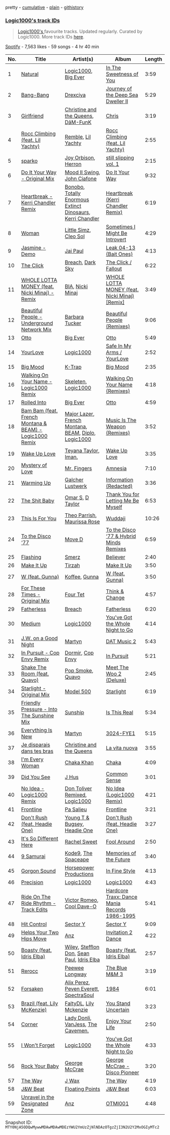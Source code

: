 pretty - [cumulative](/playlists/cumulative/37i9dQZF1DWWbEGrb2ydWx.md) - [plain](/playlists/plain/37i9dQZF1DWWbEGrb2ydWx) - [githistory](https://github.githistory.xyz/mackorone/spotify-playlist-archive/blob/main/playlists/plain/37i9dQZF1DWWbEGrb2ydWx)

### [Logic1000's track IDs](https://open.spotify.com/playlist/37i9dQZF1DWWbEGrb2ydWx)

> <a href="spotify:artist:2EFsfh1zewsSWhDINv7j1I">Logic1000's </a> favourite tracks\.  Updated regularly\. Curated by Logic1000\. More track IDs <a href="spotify:genre:track\_id">here</a>.

[Spotify](https://open.spotify.com/user/spotify) - 7,563 likes - 59 songs - 4 hr 40 min

| No. | Title | Artist(s) | Album | Length |
|---|---|---|---|---|
| 1 | [Natural](https://open.spotify.com/track/0kGkvqy8ne40PwxNWZ01XL) | [Logic1000](https://open.spotify.com/artist/2EFsfh1zewsSWhDINv7j1I), [Big Ever](https://open.spotify.com/artist/6S6PrVKF41V5qJxz4fZB56) | [In The Sweetness of You](https://open.spotify.com/album/2WhtBcrSznou12dcd4YPnq) | 3:59 |
| 2 | [Bang\-Bang](https://open.spotify.com/track/7887Ib2JqOToK0H7Vbj9U7) | [Drexciya](https://open.spotify.com/artist/3KcV1kKG7Y0Gq7xPAGVjkZ) | [Journey of the Deep Sea Dweller II](https://open.spotify.com/album/7667PPz2YOHSlwc6cNgTQr) | 5:29 |
| 3 | [Girlfriend](https://open.spotify.com/track/3dWRcazAn4jN75zh3VKyI6) | [Christine and the Queens](https://open.spotify.com/artist/04vj3iPUiVh5melWr0w3xT), [DāM\-FunK](https://open.spotify.com/artist/1AEcpjnSCmm53IBZQo3g9z) | [Chris](https://open.spotify.com/album/08LcAgUEeFV4tM3WPPpbYh) | 3:19 |
| 4 | [Rocc Climbing \(feat\. Lil Yachty\)](https://open.spotify.com/track/5bBzkJE9BqYTL27webAUCw) | [Remble](https://open.spotify.com/artist/65s98MYZ4xFpgKlUYS5XKw), [Lil Yachty](https://open.spotify.com/artist/6icQOAFXDZKsumw3YXyusw) | [Rocc Climbing \(feat\. Lil Yachty\)](https://open.spotify.com/album/6MJPvYn6Xw3PIwUMyNXpS7) | 2:55 |
| 5 | [sparko](https://open.spotify.com/track/6SqxjFzb0cvtWyEE3elRj3) | [Joy Orbison](https://open.spotify.com/artist/0aIpJqqTLf683ojWREc5lg), [Herron](https://open.spotify.com/artist/1bpUoSimXPBJ4ynN4mDOeh) | [still slipping vol\. 1](https://open.spotify.com/album/5atrOg1aO4d5KEcYo4UBIA) | 2:15 |
| 6 | [Do It Your Way \- Original Mix](https://open.spotify.com/track/6bxeekI9n4mFVw4GoeQZMa) | [Mood II Swing](https://open.spotify.com/artist/1ioarahrQVnmKor7JmN5Av), [John Ciafone](https://open.spotify.com/artist/3vESvN8vGnaIif4ZDOcxVC) | [Do It Your Way](https://open.spotify.com/album/2GeAr9D1kztZrxjuLfyYKv) | 9:32 |
| 7 | [Heartbreak \- Kerri Chandler Remix](https://open.spotify.com/track/6UpWBI1nTv9PnqnGKuzIuT) | [Bonobo](https://open.spotify.com/artist/0cmWgDlu9CwTgxPhf403hb), [Totally Enormous Extinct Dinosaurs](https://open.spotify.com/artist/0g3NiCRhEv7M4SEDMrpItN), [Kerri Chandler](https://open.spotify.com/artist/7nqpEU6DCHkNtK1bYsyS3W) | [Heartbreak \(Kerri Chandler Remix\)](https://open.spotify.com/album/6gxKfyBsjJVL2GdH2YBajb) | 6:19 |
| 8 | [Woman](https://open.spotify.com/track/60GM1mA58L7SYD1bLQXBho) | [Little Simz](https://open.spotify.com/artist/6eXZu6O7nAUA5z6vLV8NKI), [Cleo Sol](https://open.spotify.com/artist/3ETLPQkcEd7z4k3IbZmXMq) | [Sometimes I Might Be Introvert](https://open.spotify.com/album/4nOym5RKE8Opauf3rMxPAW) | 4:29 |
| 9 | [Jasmine \- Demo](https://open.spotify.com/track/44LAHDPaM5dvkmmD5w1W84) | [Jai Paul](https://open.spotify.com/artist/53wZLCnhshZKDRs3uopFBc) | [Leak 04\-13 \(Bait Ones\)](https://open.spotify.com/album/4bCsLPQuCdQQBQOLs5MuNr) | 4:13 |
| 10 | [The Click](https://open.spotify.com/track/5exQy7sHiO0vdOXBUthIMr) | [Breach](https://open.spotify.com/artist/2MMkuQE0f6CDaamJdWXaCC), [Dark Sky](https://open.spotify.com/artist/1qo9Fb4nYgez0Hpfi2RuiV) | [The Click / Fallout](https://open.spotify.com/album/6ifRXj7GTmeghO5Bdf7mZ2) | 6:22 |
| 11 | [WHOLE LOTTA MONEY \(feat\. Nicki Minaj\) \- Remix](https://open.spotify.com/track/67G6iaOw8DZqp1z8STR89R) | [BIA](https://open.spotify.com/artist/6veh5zbFpm31XsPdjBgPER), [Nicki Minaj](https://open.spotify.com/artist/0hCNtLu0JehylgoiP8L4Gh) | [WHOLE LOTTA MONEY \(feat\. Nicki Minaj\) \[Remix\]](https://open.spotify.com/album/7swo0lVREzeFmLpCTKAkzs) | 3:49 |
| 12 | [Beautiful People \- Underground Network Mix](https://open.spotify.com/track/6WnWvRVzXJWEHxkhDKmt8u) | [Barbara Tucker](https://open.spotify.com/artist/6txh5tFMJyxSwT0iE7wX2w) | [Beautiful People \(Remixes\)](https://open.spotify.com/album/4FjqVqy1KwVl5VinivSgKN) | 9:06 |
| 13 | [Otto](https://open.spotify.com/track/0w5frpmwoOzNokavFK59TX) | [Big Ever](https://open.spotify.com/artist/6S6PrVKF41V5qJxz4fZB56) | [Otto](https://open.spotify.com/album/3ucYiqS68iOWRqRg9Ec3X7) | 5:49 |
| 14 | [YourLove](https://open.spotify.com/track/2yQweA8nCYuzFj15LiOb41) | [Logic1000](https://open.spotify.com/artist/2EFsfh1zewsSWhDINv7j1I) | [Safe In My Arms / YourLove](https://open.spotify.com/album/2B7X9jUKwOhDLouk997Ut3) | 2:52 |
| 15 | [Big Mood](https://open.spotify.com/track/2LpQyvDz8M5QTki5e2t39u) | [K\-Trap](https://open.spotify.com/artist/39XT9gMoNmMCOlvTTR273m) | [Big Mood](https://open.spotify.com/album/3Fi6mbVEP7GDSqv3eLjtHi) | 2:35 |
| 16 | [Walking On Your Name \- Logic1000 Remix](https://open.spotify.com/track/0sbcE7ltIt3tM47UTK0mmP) | [Skeleten](https://open.spotify.com/artist/4VZEaqiJm8GOd1pSgjD62y), [Logic1000](https://open.spotify.com/artist/2EFsfh1zewsSWhDINv7j1I) | [Walking On Your Name \(Remixes\)](https://open.spotify.com/album/2UqZWogF2knW9C8O2pVKwE) | 4:18 |
| 17 | [Rolled Into](https://open.spotify.com/track/7ey9Vy7ItOngqKZaNWZaOZ) | [Big Ever](https://open.spotify.com/artist/6S6PrVKF41V5qJxz4fZB56) | [Otto](https://open.spotify.com/album/3ucYiqS68iOWRqRg9Ec3X7) | 4:59 |
| 18 | [Bam Bam \(feat\. French Montana & BEAM\) \- Logic1000 Remix](https://open.spotify.com/track/0qFUWjkALonYZxnHjeXjPn) | [Major Lazer](https://open.spotify.com/artist/738wLrAtLtCtFOLvQBXOXp), [French Montana](https://open.spotify.com/artist/6vXTefBL93Dj5IqAWq6OTv), [BEAM](https://open.spotify.com/artist/46MWeeHNVMYRIIofQBEX98), [Diplo](https://open.spotify.com/artist/5fMUXHkw8R8eOP2RNVYEZX), [Logic1000](https://open.spotify.com/artist/2EFsfh1zewsSWhDINv7j1I) | [Music Is The Weapon \(Remixes\)](https://open.spotify.com/album/1mKjtx0Gq8cY3FC8l66SrK) | 3:52 |
| 19 | [Wake Up Love](https://open.spotify.com/track/2KkNkv6ciB6bt2hvHtOrin) | [Teyana Taylor](https://open.spotify.com/artist/4ULO7IGI3M2bo0Ap7B9h8a), [Iman.](https://open.spotify.com/artist/4snOTeLIxOa9anlWC3k5cC) | [Wake Up Love](https://open.spotify.com/album/4bIuE7S9tX7bZttvusd6QR) | 3:35 |
| 20 | [Mystery of Love](https://open.spotify.com/track/1E8hMeQvfgvQPjN3BZ2viF) | [Mr\. Fingers](https://open.spotify.com/artist/0dRiUTGvNV17AMIULRYsvn) | [Amnesia](https://open.spotify.com/album/201nAW1V2QI2jDbGci7K3g) | 7:10 |
| 21 | [Warming Up](https://open.spotify.com/track/7mkGyBb7Bhftg5St3Aka5K) | [Galcher Lustwerk](https://open.spotify.com/artist/1c7bxvBwJrMuZKwx4EDPHf) | [Information \(Redacted\)](https://open.spotify.com/album/12gAB26MYzHb34WYOxjM3W) | 3:36 |
| 22 | [The Shit Baby](https://open.spotify.com/track/77u4D7eaO0T6zVby7kybyP) | [Omar S](https://open.spotify.com/artist/3BvWiyLcyLMoOIm2U8HepI), [D Taylor](https://open.spotify.com/artist/5T3UHLFXGCs6i2EmnYMo5I) | [Thank You for Letting Me Be Myself](https://open.spotify.com/album/4F2e3QOG2AqIIu8XxTIRGi) | 6:53 |
| 23 | [This Is For You](https://open.spotify.com/track/2OevY7Yt9Lsb1V3WCbAgD7) | [Theo Parrish](https://open.spotify.com/artist/3qMRvSHJpaRjGDkIeNMoGz), [Maurissa Rose](https://open.spotify.com/artist/2VZfxVHA2JsWss2mJCYmv1) | [Wuddaji](https://open.spotify.com/album/3U3U9BOpEcgFHxcMuoR52Q) | 10:26 |
| 24 | [To the Disco ‘77](https://open.spotify.com/track/0OvwOCehqyC5xe6VOir4V5) | [Move D](https://open.spotify.com/artist/3hwmrS8MSceZwnZYvZFf97) | [To the Disco ‘77 & Hybrid Minds Remixes](https://open.spotify.com/album/3H2mfAIeVYFzq8nw2PiRif) | 6:59 |
| 25 | [Flashing](https://open.spotify.com/track/5nK7GgQilC7XB1MfSuJEtT) | [Smerz](https://open.spotify.com/artist/1f8PlfSHEW6fHnILSzm8dI) | [Believer](https://open.spotify.com/album/6L0IdiiAC6ELOGyksKclzn) | 2:40 |
| 26 | [Make It Up](https://open.spotify.com/track/66aoMO408FA4pLR2xWVH3f) | [Tirzah](https://open.spotify.com/artist/6f5lOlSFJw9K79gaNnmWAd) | [Make It Up](https://open.spotify.com/album/7dc8lqqkFo9yNll6VmSsg1) | 3:50 |
| 27 | [W \(feat\. Gunna\)](https://open.spotify.com/track/6xW2g0c5uSoa3S6xk9eI4j) | [Koffee](https://open.spotify.com/artist/1gWjcmBsveEYMxOZ0VRi32), [Gunna](https://open.spotify.com/artist/2hlmm7s2ICUX0LVIhVFlZQ) | [W \(feat\. Gunna\)](https://open.spotify.com/album/4CGh0wfCdEh3xZVHx8uJK5) | 3:50 |
| 28 | [For These Times \- Original Mix](https://open.spotify.com/track/45by5RY3OL9PmKecKej79H) | [Four Tet](https://open.spotify.com/artist/7Eu1txygG6nJttLHbZdQOh) | [Think & Change](https://open.spotify.com/album/6OFlmBDfwGMBQce1sh1ylG) | 4:57 |
| 29 | [Fatherless](https://open.spotify.com/track/5Bs93ZX1NAjAT5tPyPLJRA) | [Breach](https://open.spotify.com/artist/2MMkuQE0f6CDaamJdWXaCC) | [Fatherless](https://open.spotify.com/album/4FhBOsnkUXVVSnRkG7ikcr) | 6:20 |
| 30 | [Medium](https://open.spotify.com/track/6cZOCKcURyJNou1nudfb5X) | [Logic1000](https://open.spotify.com/artist/2EFsfh1zewsSWhDINv7j1I) | [You've Got the Whole Night to Go](https://open.spotify.com/album/5xp8nj4Uji2Kr1nkm3CLFC) | 4:14 |
| 31 | [J.W\. on a Good Night](https://open.spotify.com/track/5ftI5jeqgxBMAFVVpK0ApJ) | [Martyn](https://open.spotify.com/artist/68i1l0GWQ5dwzAy1UVNHNw) | [DAT Music 2](https://open.spotify.com/album/6QoY08xZUGGVzI95yI6l7i) | 5:43 |
| 32 | [In Pursuit \- Cop Envy Remix](https://open.spotify.com/track/6TOfCBjiM08TRMHeOWS03V) | [Dormir](https://open.spotify.com/artist/6NeUtAR8dDb4RFlJgFhvHY), [Cop Envy](https://open.spotify.com/artist/2Kw0Sr0n8G0uuzyeFdANyF) | [In Pursuit](https://open.spotify.com/album/7uuM6lBa2sX6AoXECbIXTR) | 5:21 |
| 33 | [Shake The Room \(feat\. Quavo\)](https://open.spotify.com/track/5Ar2IdS42hvVwV7EhflI8b) | [Pop Smoke](https://open.spotify.com/artist/0eDvMgVFoNV3TpwtrVCoTj), [Quavo](https://open.spotify.com/artist/0VRj0yCOv2FXJNP47XQnx5) | [Meet The Woo 2 \(Deluxe\)](https://open.spotify.com/album/5NTOvCGu7HT4DgJGLXtKUU) | 2:45 |
| 34 | [Starlight \- Original Mix](https://open.spotify.com/track/7pwA0lkUxRVUmwp8BzZsAZ) | [Model 500](https://open.spotify.com/artist/2Djz8cbEv5rtrYrJYdzQ20) | [Starlight](https://open.spotify.com/album/6StG61wOmTvfUmfz0szLpz) | 6:19 |
| 35 | [Friendly Pressure \- Into The Sunshine Mix](https://open.spotify.com/track/0RZmpy15J6VSzx3IPuNEmR) | [Sunship](https://open.spotify.com/artist/01vieJHWhg5Vxk57RmfGau) | [Is This Real](https://open.spotify.com/album/3ae504ho747nwloxNn2CH8) | 5:34 |
| 36 | [Everything Is New](https://open.spotify.com/track/5CgoHQwbFt4Oep0QJSQUiD) | [Martyn](https://open.spotify.com/artist/68i1l0GWQ5dwzAy1UVNHNw) | [3024\-FYE1](https://open.spotify.com/album/63ztIfAKrfbmGxBy32gjJj) | 5:15 |
| 37 | [Je disparais dans tes bras](https://open.spotify.com/track/2P96XdauZc5DlJFtlFT9Rt) | [Christine and the Queens](https://open.spotify.com/artist/04vj3iPUiVh5melWr0w3xT) | [La vita nuova](https://open.spotify.com/album/0iyzHNJTyl7G9vNwp3B8iQ) | 3:55 |
| 38 | [I'm Every Woman](https://open.spotify.com/track/1oFiPGBafH9Woo9AMwgBSl) | [Chaka Khan](https://open.spotify.com/artist/6mQfAAqZGBzIfrmlZCeaYT) | [Chaka](https://open.spotify.com/album/2lvaLIoEg3hwL2dybu6zTC) | 4:09 |
| 39 | [Did You See](https://open.spotify.com/track/6DXEZzM4wBa3EOl0NCNSvz) | [J Hus](https://open.spotify.com/artist/2a0uxJgbvvIRI4GX8pYfcr) | [Common Sense](https://open.spotify.com/album/6fUnZqjU3bwBOZIsQ4kN1Q) | 3:01 |
| 40 | [No Idea \- Logic1000 Remix](https://open.spotify.com/track/58vwxcHhtRKaAxDW6zYmKs) | [Don Toliver Remixed](https://open.spotify.com/artist/17lZwAvNlpuTb1ODGXiaGu), [Logic1000](https://open.spotify.com/artist/2EFsfh1zewsSWhDINv7j1I) | [No Idea \(Logic1000 Remix\)](https://open.spotify.com/album/0xbabLMY8CO5ySfBSKsfYt) | 4:21 |
| 41 | [Frontline](https://open.spotify.com/track/1vgbOC9IYpKqBA2gvqz3LX) | [Pa Salieu](https://open.spotify.com/artist/290nCNEce1y6rfoJiO2rK7) | [Frontline](https://open.spotify.com/album/32cHQxjB0aOpqkSVnDrNhv) | 3:21 |
| 42 | [Don't Rush \(feat\. Headie One\)](https://open.spotify.com/track/0PXukVbYpvz40KcEFKnIw7) | [Young T & Bugsey](https://open.spotify.com/artist/6M6XXCcO5gI68XpIlrUL3Z), [Headie One](https://open.spotify.com/artist/6UCQYrcJ6wab6gnQ89OJFh) | [Don't Rush \(feat\. Headie One\)](https://open.spotify.com/album/1UX0F7yksh3rHlEJKvliAT) | 3:27 |
| 43 | [It's So Different Here](https://open.spotify.com/track/3sn7rUTrSl6kbxYyBGopWr) | [Rachel Sweet](https://open.spotify.com/artist/3E8iIu6yKztcuEHrKFBNMS) | [Fool Around](https://open.spotify.com/album/0sKjovgkj2IdErxyM3gsjI) | 2:50 |
| 44 | [9 Samurai](https://open.spotify.com/track/5jI2dUCSi7BUupLnve1zi4) | [Kode9](https://open.spotify.com/artist/5Z3GyWBvJZgJ35TS0cmXll), [The Spaceape](https://open.spotify.com/artist/4XKXnYIBqC96yXPs3zwMYn) | [Memories of the Future](https://open.spotify.com/album/0xwyFwOryqHzqyoSO8M2TC) | 3:40 |
| 45 | [Gorgon Sound](https://open.spotify.com/track/2eKcQqAYex36Eju94neF4l) | [Horsepower Productions](https://open.spotify.com/artist/2Su6RvkvrMNSvEh9ccMWD5) | [In Fine Style](https://open.spotify.com/album/4fIxqQx85WP3RF1jLuLyOu) | 4:13 |
| 46 | [Precision](https://open.spotify.com/track/5wsCARHFwYPQJ35LezyKcU) | [Logic1000](https://open.spotify.com/artist/2EFsfh1zewsSWhDINv7j1I) | [Logic1000](https://open.spotify.com/album/7fZTnHD6lSqDSJdKw1bHGn) | 4:43 |
| 47 | [Ride On The Ride Rhythm \- Track Edits](https://open.spotify.com/track/2DdDYcA8I8Q63TxlMeqV5a) | [Victor Romeo](https://open.spotify.com/artist/0yxKR9FQOh5DZQ6rykLi7c), [Cool Dave\-O](https://open.spotify.com/artist/7uOERa8mBHs2Cz6up6lR6w) | [Hardcore Traxx: Dance Mania Records 1986\-1995](https://open.spotify.com/album/0xvNLtTDM3fE3MjD6LrlNS) | 5:41 |
| 48 | [Hit Control](https://open.spotify.com/track/7enFhLwS2vHQiGpohe3aHK) | [Sector Y](https://open.spotify.com/artist/51KJgr2RYMHiQq7UvKxErG) | [Sector Y](https://open.spotify.com/album/4HZVJ5paRux7rF3LxRKnDA) | 9:09 |
| 49 | [Helps Your Two Hips Move](https://open.spotify.com/track/3LbHjA0PlkcV58qqfEDMm3) | [Anz](https://open.spotify.com/artist/1Ysz8yMgr4g1Ol3l1m3yOt) | [Invitation 2 Dance](https://open.spotify.com/album/3xpkTneBJYmMskIvD4RQEM) | 4:22 |
| 50 | [Boasty \(feat\. Idris Elba\)](https://open.spotify.com/track/7cz506PyIgh2bMN90Mc8Tn) | [Wiley](https://open.spotify.com/artist/7k9T7lZlHjRAM1bb0r9Rm3), [Stefflon Don](https://open.spotify.com/artist/2ExGrw6XpbtUAJHTLtUXUD), [Sean Paul](https://open.spotify.com/artist/3Isy6kedDrgPYoTS1dazA9), [Idris Elba](https://open.spotify.com/artist/0Dc2rdPzleezxhvQhQbXuS) | [Boasty \(feat\. Idris Elba\)](https://open.spotify.com/album/7JoyVaXzxpgTPjkgB8mWk3) | 2:57 |
| 51 | [Rerocc](https://open.spotify.com/track/18Oo1PEO8leO5O0tP5SFVU) | [Peewee Longway](https://open.spotify.com/artist/0xTcxl35DKXUeYRWqY10w6) | [The Blue M&M 3](https://open.spotify.com/album/4tSGP4AzRTEGzU09gmXBaS) | 3:19 |
| 52 | [Forsaken](https://open.spotify.com/track/5zY3OVGdFR7Pj6n1fAWCW9) | [Alix Perez](https://open.spotify.com/artist/4e6pQ61gYReORJoXcrQH1Z), [Peven Everett](https://open.spotify.com/artist/0v2oB2xMS64U3lcU5DFuCY), [SpectraSoul](https://open.spotify.com/artist/5OvI3XKz7Y1TJAxPbn848T) | [1984](https://open.spotify.com/album/2fzARPEkcMwRoYqoSZhcsc) | 6:01 |
| 53 | [Brazil \(feat\. Lily McKenzie\)](https://open.spotify.com/track/47u5MX4xCrTfvK63PV2lvm) | [FaltyDL](https://open.spotify.com/artist/1qykxtFM9KoTti5y3xV1uk), [Lily Mckenzie](https://open.spotify.com/artist/6LsSHppZVgx7eks7hAkTPN) | [You Stand Uncertain](https://open.spotify.com/album/4RAYGIbYUHeSVVjdziCmNd) | 3:23 |
| 54 | [Corner](https://open.spotify.com/track/0A0igEVrmwHhDocCu2NFHs) | [Lady Donli](https://open.spotify.com/artist/5joHzVrVQzu41KFBlZQDvG), [VanJess](https://open.spotify.com/artist/0Ek89uaJyo6NfWK22awFvI), [The Cavemen.](https://open.spotify.com/artist/1cnBVQulaNSvbind6A0dVD) | [Enjoy Your Life](https://open.spotify.com/album/4ApwOkW9QSC5B0O4UyuVUS) | 2:50 |
| 55 | [I Won't Forget](https://open.spotify.com/track/37lk3qgO3DYCoSpeJpp3KR) | [Logic1000](https://open.spotify.com/artist/2EFsfh1zewsSWhDINv7j1I) | [You've Got the Whole Night to Go](https://open.spotify.com/album/5xp8nj4Uji2Kr1nkm3CLFC) | 4:33 |
| 56 | [Rock Your Baby](https://open.spotify.com/track/16KwF7IrKHTVTitUKH58g3) | [George McCrae](https://open.spotify.com/artist/6oV3BNm1Gj2GGgpYknc5TN) | [George McCrae \- Disco Pioneer](https://open.spotify.com/album/3qJGzbhk63pzwqzpTr0bxt) | 3:20 |
| 57 | [The Way](https://open.spotify.com/track/319WGqfBViMHQZx8IS5bmv) | [J Wax](https://open.spotify.com/artist/32UMn8JWwIcnJp5P7G61UQ) | [The Way](https://open.spotify.com/album/2ZKbkTT2jeH8zvMapy8sTT) | 4:19 |
| 58 | [J&W Beat](https://open.spotify.com/track/3ulYmElxqeXxo8TaezKciy) | [Floating Points](https://open.spotify.com/artist/2AR42Ur9PcchQDtEdwkv4L) | [J&W Beat](https://open.spotify.com/album/2DFU3nz0jrhjY0Vj2aJA37) | 6:03 |
| 59 | [Unravel in the Designated Zone](https://open.spotify.com/track/10IxtRq6xz3ABo8E9aDROE) | [Anz](https://open.spotify.com/artist/1Ysz8yMgr4g1Ol3l1m3yOt) | [OTMI001](https://open.spotify.com/album/12w3hePulByvTE7fOF0r6W) | 4:48 |

Snapshot ID: `MTY0NjA5ODQwMywwMDAwMDAwMDEzYWU2YmUzZjNlNDAzOTgzZjI3N2U2Y2MxOGIyMTc2`
